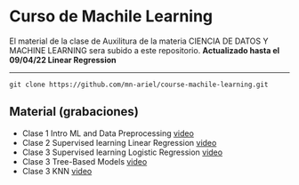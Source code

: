 # Curso de Machile Learning

El material de la clase de Auxilitura de la materia CIENCIA DE DATOS Y MACHINE LEARNING sera subido a este repositorio.
**Actualizado hasta el 09/04/22 Linear Regression**

---

`git clone https://github.com/mn-ariel/course-machile-learning.git`

## Material (grabaciones)

- Clase 1 Intro ML and Data Preprocessing [video](https://drive.google.com/file/d/1PzjC0hO1LsFsNVSqYJiIgwrhC11bN84U/view?usp=sharing "link")
- Clase 2 Supervised learning Linear Regression [video](https://drive.google.com/file/d/1o-mmbL5E2ldgGY_nadIyt1J5NcDMy_aL/view?usp=sharing "link")
- Clase 3 Supervised learning Logistic Regression [video](https://drive.google.com/file/d/1FT255eIsF1Zrl8_6mpKsobeftCwTJuPi/view?usp=sharing "link")
- Clase 3 Tree-Based Models [video](https://drive.google.com/file/d/1-8tUlwCF-D43RPSxs5QvmygfYifNcwsJ/view?usp=sharing "link")
- Clase 3 KNN [video](https://drive.google.com/file/d/1t473t4AoXZJrECtQRjz6fb1AXkv6fBqs/view?usp=sharing "link")
